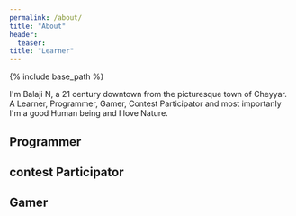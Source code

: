 ```yaml
---
permalink: /about/
title: "About"
header:
  teaser:
title: "Learner"
---
```


{% include base_path %}

I'm Balaji N, a 21 century downtown from the picturesque town of Cheyyar. A Learner, Programmer, Gamer, Contest Participator and most importanly I'm a good Human being and I love Nature. 

<h2>Programmer</h2>

<h2>contest Participator</h2>

<h2>Gamer</h2>
